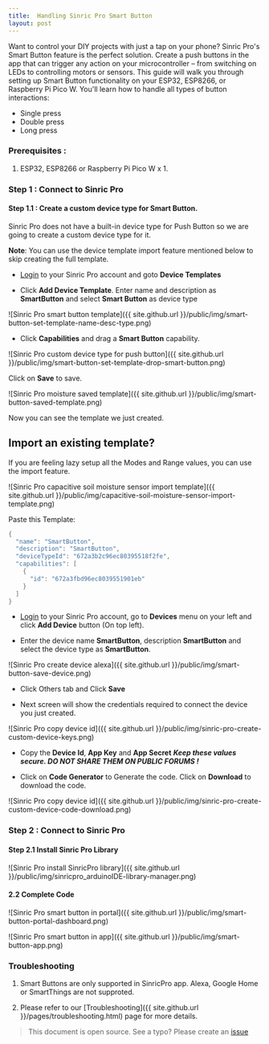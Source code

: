 ```yaml
---
title:  Handling Sinric Pro Smart Button
layout: post
---
```


Want to control your DIY projects with just a tap on your phone? Sinric Pro's Smart Button feature is the perfect solution. Create a push buttons in the app that can trigger any action on your microcontroller – from switching on LEDs to controlling motors or sensors.
This guide will walk you through setting up Smart Button functionality on your ESP32, ESP8266, or Raspberry Pi Pico W. You'll learn how to handle all types of button interactions:

* Single press
* Double press
* Long press

### Prerequisites : 

1. ESP32, ESP8266 or Raspberry Pi Pico W x 1.

### Step 1 : Connect to Sinric Pro 

#### Step 1.1 : Create a custom device type for Smart Button.

Sinric Pro does not have a built-in device type for Push Button so we are going to create a custom device type for it.

**Note**: You can use the device template import feature mentioned below to skip creating the full template.

* [Login](https://portal.sinric.pro/devicetemplates/new) to your Sinric Pro account and goto **Device Templates**

* Click **Add Device Template**. Enter name and description as **SmartButton** and select **Smart Button** as device type

![Sinric Pro smart button template]({{ site.github.url }}/public/img/smart-button-set-template-name-desc-type.png) 

* Click **Capabilities** and drag a **Smart Button** capability.

![Sinric Pro custom device type for push button]({{ site.github.url }}/public/img/smart-button-set-template-drop-smart-button.png) 

Click on **Save** to save.

![Sinric Pro moisture saved template]({{ site.github.url }}/public/img/smart-button-saved-template.png)  

Now you can see the template we just created.


## Import an existing template?

If you are feeling lazy setup all the Modes and Range values, you can use the import feature.

![Sinric Pro capacitive soil moisture sensor import template]({{ site.github.url }}/public/img/capacitive-soil-moisture-sensor-import-template.png)

Paste this Template:

```c++
{
  "name": "SmartButton",
  "description": "SmartButton",
  "deviceTypeId": "672a3b2c96ec80395518f2fe",
  "capabilities": [
    {
      "id": "672a3fbd96ec8039551901eb"
    }
  ]
}
```
 

* [Login](http://portal.sinric.pro) to your Sinric Pro account, go to **Devices** menu on your left and click **Add Device** button (On top left).

* Enter the device name **SmartButton**, description **SmartButton** and select the device type as **SmartButton**.

![Sinric Pro create device alexa]({{ site.github.url }}/public/img/smart-button-save-device.png)

* Click Others tab and Click **Save**

* Next screen will show the credentials required to connect the device you just created.

![Sinric Pro copy device id]({{ site.github.url }}/public/img/sinric-pro-create-custom-device-keys.png)

* Copy the **Device Id**, **App Key** and **App Secret** ***Keep these values secure. DO NOT SHARE THEM ON PUBLIC FORUMS !***

* Click on **Code Generator** to Generate the code. Click on **Download** to download the code.

![Sinric Pro copy device id]({{ site.github.url }}/public/img/sinric-pro-create-custom-device-code-download.png)
 

### Step 2 : Connect to Sinric Pro 

#### Step 2.1 Install Sinric Pro Library

![Sinric Pro install SinricPro library]({{ site.github.url }}/public/img/sinricpro_arduinoIDE-library-manager.png)

#### 2.2 Complete Code

<script src="https://gist.github.com/kakopappa/5de59e34522c7ea21e3eef72c2e2bcd7.js"></script>

![Sinric Pro smart button in portal]({{ site.github.url }}/public/img/smart-button-portal-dashboard.png)

![Sinric Pro smart button in app]({{ site.github.url }}/public/img/smart-button-app.png)

### Troubleshooting
1. Smart Buttons are only supported in SinricPro app. Alexa, Google Home or SmartThings are not supproted.

2. Please refer to our [Troubleshooting]({{ site.github.url }}/pages/troubleshooting.html) page for more details.
 
> This document is open source. See a typo? Please create an [issue](https://github.com/sinricpro/help-docs)